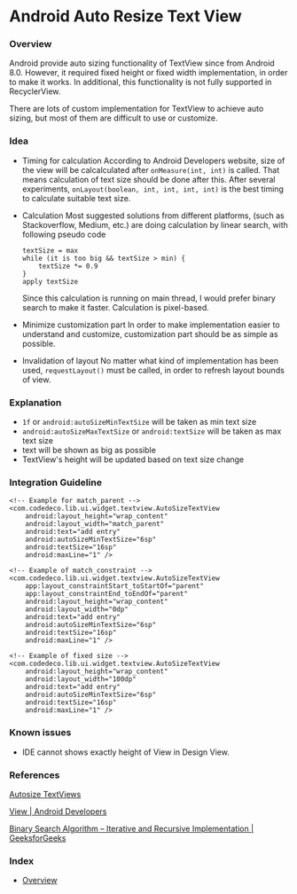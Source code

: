 # Android Auto Resize Text View

### Overview

Android provide auto sizing functionality of TextView since from Android 8.0.
However, it required fixed height or fixed width implementation, in order to make it works.
In additional, this functionality is not fully supported in RecyclerView.

There are lots of custom implementation for TextView to achieve auto sizing, but most of them are difficult to use or customize.

### Idea

- Timing for calculation
  According to Android Developers website, size of the view will be calcalculated after `onMeasure(int, int)` is called.
  That means calculation of text size should be done after this.
  After several experiments, `onLayout(boolean, int, int, int, int)` is the best timing to calculate suitable text size.

- Calculation
  Most suggested solutions from different platforms, (such as Stackoverflow, Medium, etc.) are doing calculation by linear search, with following pseudo code
  ```
  textSize = max
  while (it is too big && textSize > min) {
      textSize *= 0.9
  }
  apply textSize
  ```

  Since this calculation is running on main thread, I would prefer binary search to make it faster.
  Calculation is pixel-based.

- Minimize customization part
  In order to make implementation easier to understand and customize, customization part should be as simple as possible.

- Invalidation of layout
  No matter what kind of implementation has been used, `requestLayout()` must be called, in order to refresh layout bounds of view.

### Explanation

- `1f` or `android:autoSizeMinTextSize` will be taken as min text size
- `android:autoSizeMaxTextSize` or `android:textSize` will be taken as max text size
- text will be shown as big as possible
- TextView's height will be updated based on text size change

### Integration Guideline

```
<!-- Example for match_parent -->
<com.codedeco.lib.ui.widget.textview.AutoSizeTextView
    android:layout_height="wrap_content"
    android:layout_width="match_parent"
    android:text="add entry"
    android:autoSizeMinTextSize="6sp"
    android:textSize="16sp"
    android:maxLine="1" />

<!-- Example of match_constraint -->
<com.codedeco.lib.ui.widget.textview.AutoSizeTextView
    app:layout_constraintStart_toStartOf="parent"
    app:layout_constraintEnd_toEndOf="parent"
    android:layout_height="wrap_content"
    android:layout_width="0dp"
    android:text="add entry"
    android:autoSizeMinTextSize="6sp"
    android:textSize="16sp"
    android:maxLine="1" />

<!-- Example of fixed size -->
<com.codedeco.lib.ui.widget.textview.AutoSizeTextView
    android:layout_height="wrap_content"
    android:layout_width="100dp"
    android:text="add entry"
    android:autoSizeMinTextSize="6sp"
    android:textSize="16sp"
    android:maxLine="1" />
```

### Known issues

- IDE cannot shows exactly height of View in Design View.

### References

[Autosize TextViews](https://developer.android.com/develop/ui/views/text-and-emoji/autosizing-textview)

[View | Android Developers](https://developer.android.com/reference/android/view/View)

[Binary Search Algorithm – Iterative and Recursive Implementation | GeeksforGeeks](https://www.geeksforgeeks.org/binary-search/)

### Index

- [Overview](#overview)
